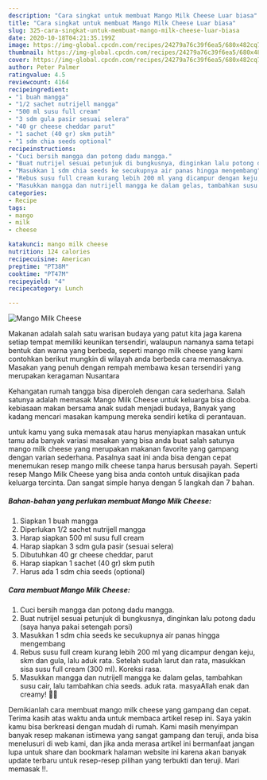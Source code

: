 ```yaml
---
description: "Cara singkat untuk membuat Mango Milk Cheese Luar biasa"
title: "Cara singkat untuk membuat Mango Milk Cheese Luar biasa"
slug: 325-cara-singkat-untuk-membuat-mango-milk-cheese-luar-biasa
date: 2020-10-18T04:21:35.199Z
image: https://img-global.cpcdn.com/recipes/24279a76c39f6ea5/680x482cq70/mango-milk-cheese-foto-resep-utama.jpg
thumbnail: https://img-global.cpcdn.com/recipes/24279a76c39f6ea5/680x482cq70/mango-milk-cheese-foto-resep-utama.jpg
cover: https://img-global.cpcdn.com/recipes/24279a76c39f6ea5/680x482cq70/mango-milk-cheese-foto-resep-utama.jpg
author: Peter Palmer
ratingvalue: 4.5
reviewcount: 4164
recipeingredient:
- "1 buah mangga"
- "1/2 sachet nutrijell mangga"
- "500 ml susu full cream"
- "3 sdm gula pasir sesuai selera"
- "40 gr cheese cheddar parut"
- "1 sachet (40 gr) skm putih"
- "1 sdm chia seeds optional"
recipeinstructions:
- "Cuci bersih mangga dan potong dadu mangga."
- "Buat nutrijel sesuai petunjuk di bungkusnya, dinginkan lalu potong dadu (saya hanya pakai setengah porsi)"
- "Masukkan 1 sdm chia seeds ke secukupnya air panas hingga mengembang"
- "Rebus susu full cream kurang lebih 200 ml yang dicampur dengan keju, skm dan gula, lalu aduk rata. Setelah sudah larut dan rata, masukkan sisa susu full cream (300 ml). Koreksi rasa."
- "Masukkan mangga dan nutrijell mangga ke dalam gelas, tambahkan susu cair, lalu tambahkan chia seeds. aduk rata. masyaAllah enak dan creamy! 🌻✨"
categories:
- Recipe
tags:
- mango
- milk
- cheese

katakunci: mango milk cheese 
nutrition: 124 calories
recipecuisine: American
preptime: "PT38M"
cooktime: "PT47M"
recipeyield: "4"
recipecategory: Lunch

---
```



![Mango Milk Cheese](https://img-global.cpcdn.com/recipes/24279a76c39f6ea5/680x482cq70/mango-milk-cheese-foto-resep-utama.jpg)

Makanan adalah salah satu warisan budaya yang patut kita jaga karena setiap tempat memiliki keunikan tersendiri, walaupun namanya sama tetapi bentuk dan warna yang berbeda, seperti mango milk cheese yang kami contohkan berikut mungkin di wilayah anda berbeda cara memasaknya. Masakan yang penuh dengan rempah membawa kesan tersendiri yang merupakan keragaman Nusantara

Kehangatan rumah tangga bisa diperoleh dengan cara sederhana. Salah satunya adalah memasak Mango Milk Cheese untuk keluarga bisa dicoba. kebiasaan makan bersama anak sudah menjadi budaya, Banyak yang kadang mencari masakan kampung mereka sendiri ketika di perantauan.



untuk kamu yang suka memasak atau harus menyiapkan masakan untuk tamu ada banyak variasi masakan yang bisa anda buat salah satunya mango milk cheese yang merupakan makanan favorite yang gampang dengan varian sederhana. Pasalnya saat ini anda bisa dengan cepat menemukan resep mango milk cheese tanpa harus bersusah payah.
Seperti resep Mango Milk Cheese yang bisa anda contoh untuk disajikan pada keluarga tercinta. Dan sangat simple hanya dengan 5 langkah dan 7 bahan.


<!--inarticleads1-->

##### Bahan-bahan yang perlukan membuat Mango Milk Cheese:

1. Siapkan 1 buah mangga
1. Diperlukan 1/2 sachet nutrijell mangga
1. Harap siapkan 500 ml susu full cream
1. Harap siapkan 3 sdm gula pasir (sesuai selera)
1. Dibutuhkan 40 gr cheese cheddar, parut
1. Harap siapkan 1 sachet (40 gr) skm putih
1. Harus ada 1 sdm chia seeds (optional)




<!--inarticleads2-->

##### Cara membuat  Mango Milk Cheese:

1. Cuci bersih mangga dan potong dadu mangga.
1. Buat nutrijel sesuai petunjuk di bungkusnya, dinginkan lalu potong dadu (saya hanya pakai setengah porsi)
1. Masukkan 1 sdm chia seeds ke secukupnya air panas hingga mengembang
1. Rebus susu full cream kurang lebih 200 ml yang dicampur dengan keju, skm dan gula, lalu aduk rata. Setelah sudah larut dan rata, masukkan sisa susu full cream (300 ml). Koreksi rasa.
1. Masukkan mangga dan nutrijell mangga ke dalam gelas, tambahkan susu cair, lalu tambahkan chia seeds. aduk rata. masyaAllah enak dan creamy! 🌻✨




Demikianlah cara membuat mango milk cheese yang gampang dan cepat. Terima kasih atas waktu anda untuk membaca artikel resep ini. Saya yakin kamu bisa berkreasi dengan mudah di rumah. Kami masih menyimpan banyak resep makanan istimewa yang sangat gampang dan teruji, anda bisa menelusuri di web kami, dan jika anda merasa artikel ini bermanfaat jangan lupa untuk share dan bookmark halaman website ini karena akan banyak update terbaru untuk resep-resep pilihan yang terbukti dan teruji. Mari memasak !!. 
